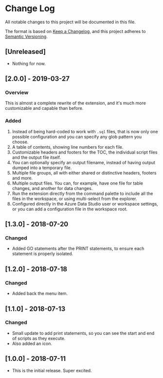 # Change Log
All notable changes to this project will be documented in this file.

The format is based on [Keep a Changelog](https://keepachangelog.com/en/1.0.0/),
and this project adheres to [Semantic Versioning](https://semver.org/spec/v2.0.0.html).

## [Unreleased]

* Nothing for now.

## [2.0.0] - 2019-03-27

### Overview
This is almost a complete rewrite of the extension, and it's much more customizable and capable than before.

### Added
1. Instead of being hard-coded to work with `.sql` files, that is now only one possible configuration and you can specify any glob pattern you choose.
2. A table of contents, showing line numbers for each file.
3. Customizable headers and footers for the TOC, the individual script files and the output file itself.
4. You can optionally specify an output filename, instead of having output dumped into a temporary file.
5. Multiple file groups, all with either shared or distinctive headers, footers and more.
6. Multiple output files. You can, for example, have one file for table changes, and another for data changes.
7. Run the extension directly from the command palette to include all the files in the workspace, or using multi-select from the explorer.
8. Configured directly in the Azure Data Studio user or workspace settings, or you can add a configuration file in the workspace root.

## [1.3.0] - 2018-07-20

### Changed

* Added GO statements after the PRINT statements, to ensure each statement is properly isolated.

## [1.2.0] - 2018-07-18

### Changed

* Added back the menu item.

## [1.1.0] - 2018-07-13

### Changed

* Small update to add print statements, so you can see the start and end of scripts as they execute.
* Also added an icon.

## [1.0.0] - 2018-07-11

* This is the initial release. Super excited.

